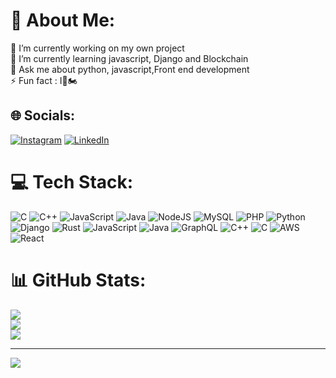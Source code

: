 # 💫 About Me:
🔭 I’m currently working on my own project<br>🌱 I’m currently learning javascript, Django and Blockchain<br>💬 Ask me about python, javascript,Front end development<br>⚡ Fun fact :     I🩶🏍️


## 🌐 Socials:
[![Instagram](https://img.shields.io/badge/Instagram-%23E4405F.svg?logo=Instagram&logoColor=white)](https://instagram.com/urstruly_uday_1470) [![LinkedIn](https://img.shields.io/badge/LinkedIn-%230077B5.svg?logo=linkedin&logoColor=white)](https://linkedin.com/in/uday-bheema-337) 

# 💻 Tech Stack:
![C](https://img.shields.io/badge/c-%2300599C.svg?style=flat-square&logo=c&logoColor=white) ![C++](https://img.shields.io/badge/c++-%2300599C.svg?style=flat-square&logo=c%2B%2B&logoColor=white) ![JavaScript](https://img.shields.io/badge/javascript-%23323330.svg?style=flat-square&logo=javascript&logoColor=%23F7DF1E) ![Java](https://img.shields.io/badge/java-%23ED8B00.svg?style=flat-square&logo=openjdk&logoColor=white) ![NodeJS](https://img.shields.io/badge/node.js-6DA55F?style=flat-square&logo=node.js&logoColor=white) ![MySQL](https://img.shields.io/badge/mysql-4479A1.svg?style=flat-square&logo=mysql&logoColor=white) ![PHP](https://img.shields.io/badge/php-%23777BB4.svg?style=flat-square&logo=php&logoColor=white) ![Python](https://img.shields.io/badge/python-3670A0?style=flat-square&logo=python&logoColor=ffdd54) ![Django](https://img.shields.io/badge/django-%23092E20.svg?style=flat-square&logo=django&logoColor=white) ![Rust](https://img.shields.io/badge/rust-%23000000.svg?style=flat-square&logo=rust&logoColor=white) ![JavaScript](https://img.shields.io/badge/javascript-%23323330.svg?style=flat-square&logo=javascript&logoColor=%23F7DF1E) ![Java](https://img.shields.io/badge/java-%23ED8B00.svg?style=flat-square&logo=openjdk&logoColor=white) ![GraphQL](https://img.shields.io/badge/-GraphQL-E10098?style=flat-square&logo=graphql&logoColor=white) ![C++](https://img.shields.io/badge/c++-%2300599C.svg?style=flat-square&logo=c%2B%2B&logoColor=white) ![C](https://img.shields.io/badge/c-%2300599C.svg?style=flat-square&logo=c&logoColor=white) ![AWS](https://img.shields.io/badge/AWS-%23FF9900.svg?style=flat-square&logo=amazon-aws&logoColor=white) ![React](https://img.shields.io/badge/react-%2320232a.svg?style=flat-square&logo=react&logoColor=%2361DAFB)
# 📊 GitHub Stats:
![](https://github-readme-stats.vercel.app/api?username=udaybheema337&theme=dark&hide_border=false&include_all_commits=true&count_private=true)<br/>
![](https://github-readme-streak-stats.herokuapp.com/?user=udaybheema337&theme=dark&hide_border=false)<br/>
![](https://github-readme-stats.vercel.app/api/top-langs/?username=udaybheema337&theme=dark&hide_border=false&include_all_commits=true&count_private=true&layout=compact)

---
[![](https://visitcount.itsvg.in/api?id=udaybheema337&icon=5&color=1)](https://visitcount.itsvg.in)

<!-- Proudly created with GPRM ( https://gprm.itsvg.in ) -->
